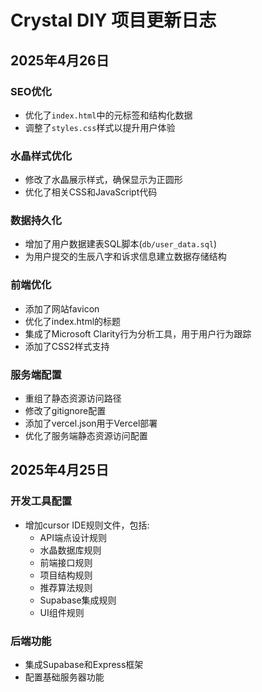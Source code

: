 # Crystal DIY 项目更新日志

## 2025年4月26日

### SEO优化
- 优化了`index.html`中的元标签和结构化数据
- 调整了`styles.css`样式以提升用户体验

### 水晶样式优化
- 修改了水晶展示样式，确保显示为正圆形
- 优化了相关CSS和JavaScript代码

### 数据持久化
- 增加了用户数据建表SQL脚本(`db/user_data.sql`)
- 为用户提交的生辰八字和诉求信息建立数据存储结构

### 前端优化
- 添加了网站favicon
- 优化了index.html的标题
- 集成了Microsoft Clarity行为分析工具，用于用户行为跟踪
- 添加了CSS2样式支持

### 服务端配置
- 重组了静态资源访问路径
- 修改了gitignore配置
- 添加了vercel.json用于Vercel部署
- 优化了服务端静态资源访问配置

## 2025年4月25日

### 开发工具配置
- 增加cursor IDE规则文件，包括:
  - API端点设计规则
  - 水晶数据库规则
  - 前端接口规则
  - 项目结构规则
  - 推荐算法规则
  - Supabase集成规则
  - UI组件规则

### 后端功能
- 集成Supabase和Express框架
- 配置基础服务器功能 